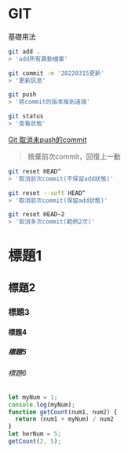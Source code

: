 # GIT

基礎用法

```bash
git add . 
> 'add所有異動檔案'

git commit -m '20220315更新'
> '更新訊息'

git push
> '將commit的版本推到遠端'

git status
> '查看狀態'
```



[Git 取消未push的commit](https://matthung0807.blogspot.com/2021/07/git-cancel-last-unpushed-local-commit.html)

> 捨棄前次commit，回復上一動

```bash
git reset HEAD^
> '取消前次commit(不保留add狀態)'

git reset --soft HEAD^
> '取消前次commit(保留add狀態)'

git reset HEAD~2
> '取消多次commit(範例2次)'
```



















# 標題1

## 標題2

### 標題3

#### 標題4

##### 標題5

###### 標題6

```js
let myNum = 1;
console.log(myNum);
function getCount(num1, num2) {
  return (num1 + myNum) / num2
}
let herNum = 5;
getCount(2, 5);
```

